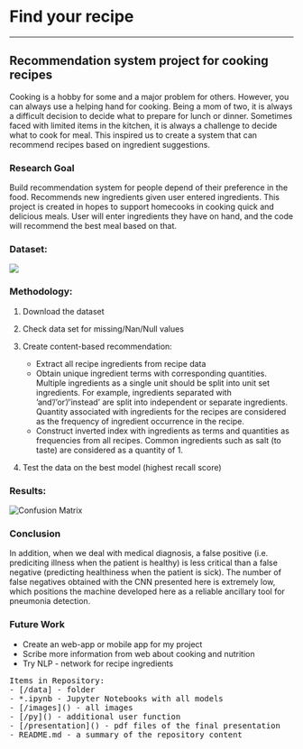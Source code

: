 # Find your recipe
----------------
## Recommendation system project for cooking recipes 

Cooking is a hobby for some and a major problem for others. However, you can always use a helping hand for cooking. 
Being a mom of two, it is always a difficult decision to decide what to prepare for lunch or dinner. 
Sometimes faced with limited items in the kitchen, it is always a challenge to decide what to cook for meal. 
This inspired us to create a system that can recommend recipes based on ingredient suggestions. 

### Research Goal

Build recommendation system for people depend of their preference in the food.
Recommends new ingredients given user entered ingredients. 
This project is created in hopes to support homecooks in cooking quick and delicious meals. 
User will enter ingredients they have on hand, and the code will recommend the best meal based on that. 

### Dataset:
![](/img/conf.png)

### Methodology:

1. Download the dataset 
2. Check data set for missing/Nan/Null values
3. Create content-based recommendation:
    - Extract all recipe ingredients from recipe data
    - Obtain unique ingredient terms with corresponding quantities. Multiple ingredients as a single unit should be split into unit set ingredients. 
    For example, ingredients separated with ’and’/’or’/’instead’ are split into independent or separate ingredients. 
    Quantity associated with ingredients for the recipes are considered as the frequency of ingredient occurrence in the recipe. 
    - Construct inverted index with ingredients as terms and quantities as frequencies from all recipes. Common ingredients such as salt (to taste) are considered as a quantity of 1.
    
4. Test the data on the best model (highest recall score)


### Results:
 
![](images/confusion_matrix_vgg16.png 'Confusion Matrix')


### Conclusion

In addition, when we deal with medical diagnosis, a false positive (i.e. prediciting illness when the patient is healthy) is less critical than a false negative (predicting healthiness when the patient is sick). The number of false negatives obtained with the CNN presented here is extremely low, which positions the machine developed here as a reliable ancillary tool for pneumonia detection.

### Future Work
- Create an web-app or mobile app for my project
- Scribe more information from web about cooking and nutrition
- Try NLP - network for recipe ingredients
 
<pre>
Items in Repository:
- [/data] - folder
- *.ipynb - Jupyter Notebooks with all models
- [/images]() - all images
- [/py]() - additional user function
- [/presentation]() - pdf files of the final presentation
- README.md - a summary of the repository content
</pre>

